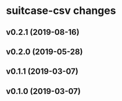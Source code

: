 # suitcase-csv changes

## v0.2.1 (2019-08-16)

## v0.2.0 (2019-05-28)

## v0.1.1 (2019-03-07)

## v0.1.0 (2019-03-07)
